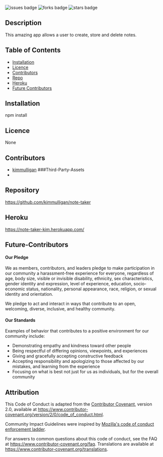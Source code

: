   ![issues badge](https://img.shields.io/github/issues/kimmulligan/note-taker)
    ![forks badge](https://img.shields.io/github/forks/kimmulligan/note-taker)
    ![stars badge](https://img.shields.io/github/stars/kimmulligan/note-taker)


## Description
This amazing app allows a user to create, store and delete notes.
## Table of Contents
* [Installation](#installation)
* [Licence](#licence)
* [Contributors](#contributors)
* [Repo](#repository)
* [Heroku](#heroku)
* [Future Contributors](#future-contributors)
## Installation
npm install
## Licence
None
## Contributors
* [kimmulligan](https://github.com/kimmulligan)
###Third-Party-Assets
* [](https://)
## Repository
 https://github.com/kimmulligan/note-taker
## Heroku
https://note-taker-kim.herokuapp.com/
## Future-Contributors
#### Our Pledge

We as members, contributors, and leaders pledge to make participation in our
community a harassment-free experience for everyone, regardless of age, body
size, visible or invisible disability, ethnicity, sex characteristics, gender
identity and expression, level of experience, education, socio-economic status,
nationality, personal appearance, race, religion, or sexual identity
and orientation.

We pledge to act and interact in ways that contribute to an open, welcoming,
diverse, inclusive, and healthy community.

#### Our Standards

Examples of behavior that contributes to a positive environment for our
community include:

* Demonstrating empathy and kindness toward other people
* Being respectful of differing opinions, viewpoints, and experiences
* Giving and gracefully accepting constructive feedback
* Accepting responsibility and apologizing to those affected by our mistakes,
  and learning from the experience
* Focusing on what is best not just for us as individuals, but for the
  overall community

## Attribution

This Code of Conduct is adapted from the [Contributor Covenant][homepage],
version 2.0, available at
https://www.contributor-covenant.org/version/2/0/code_of_conduct.html.

Community Impact Guidelines were inspired by [Mozilla's code of conduct
enforcement ladder](https://github.com/mozilla/diversity).

[homepage]: https://www.contributor-covenant.org

For answers to common questions about this code of conduct, see the FAQ at
https://www.contributor-covenant.org/faq. Translations are available at
https://www.contributor-covenant.org/translations.
